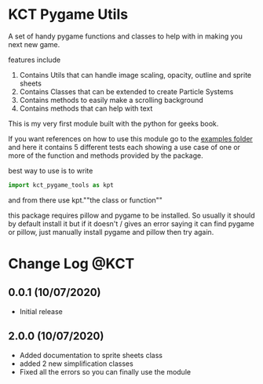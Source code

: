 # KCT Pygame Utils

A set of handy pygame functions and classes to help with in making you next new game.

features include

1. Contains Utils that can handle image scaling, opacity, outline and sprite sheets
2. Contains Classes that can be extended to create Particle Systems
3. Contains methods to easily make a scrolling background
4. Contains methods that can help with text

This is my very first module built with the python for geeks book.

If you want references on how to use this module go to the [examples folder](https://github.com/KidCoderT/my_first_package/tree/master/kct_pygame_utils/examples) and here it contains 5 different tests each showing a use case of one or more of the function and methods provided by the package.

best way to use is to write

```python
import kct_pygame_tools as kpt
```

and from there use kpt.""the class or function""

this package requires pillow and pygame to be installed. So usually it should
by default install it but if it doesn't / gives an error saying it can find pygame or pillow,
just manually install pygame and pillow then try again.

# Change Log @KCT

## 0.0.1 (10/07/2020)

- Initial release

## 2.0.0 (10/07/2020)

- Added documentation to sprite sheets class
- added 2 new simplification classes
- Fixed all the errors so you can finally use the module
